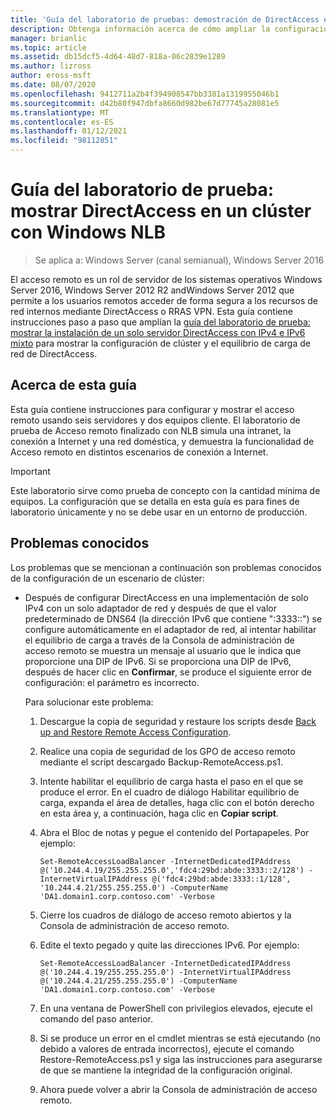 ```yaml
---
title: 'Guía del laboratorio de pruebas: demostración de DirectAccess en un clúster con Windows NLB'
description: Obtenga información acerca de cómo ampliar la configuración de la configuración de un solo servidor de DirectAccess con la guía del laboratorio de pruebas IPv4 e IPv6 mixto para mostrar la configuración de clúster y el equilibrio de carga de red de DirectAccess.
manager: brianlic
ms.topic: article
ms.assetid: db15dcf5-4d64-48d7-818a-06c2839e1289
ms.author: lizross
author: eross-msft
ms.date: 08/07/2020
ms.openlocfilehash: 9412711a2b4f394908547bb3381a1319955046b1
ms.sourcegitcommit: d42b80f947dbfa8660d982be67d77745a28081e5
ms.translationtype: MT
ms.contentlocale: es-ES
ms.lasthandoff: 01/12/2021
ms.locfileid: "98112851"
---
```

# <a name="test-lab-guide-demonstrate-directaccess-in-a-cluster-with-windows-nlb"></a>Guía del laboratorio de prueba: mostrar DirectAccess en un clúster con Windows NLB

>Se aplica a: Windows Server (canal semianual), Windows Server 2016

El acceso remoto es un rol de servidor de los sistemas operativos Windows Server 2016, Windows Server 2012 R2 andWindows Server 2012 que permite a los usuarios remotos acceder de forma segura a los recursos de red internos mediante DirectAccess o RRAS VPN. Esta guía contiene instrucciones paso a paso que amplían la [guía del laboratorio de prueba: mostrar la instalación de un solo servidor DirectAccess con IPv4 e IPv6 mixto](https://go.microsoft.com/fwlink/p/?LinkId=237004) para mostrar la configuración de clúster y el equilibrio de carga de red de DirectAccess.

## <a name="about-this-guide"></a>Acerca de esta guía
Esta guía contiene instrucciones para configurar y mostrar el acceso remoto usando seis servidores y dos equipos cliente. El laboratorio de prueba de Acceso remoto finalizado con NLB simula una intranet, la conexión a Internet y una red doméstica, y demuestra la funcionalidad de Acceso remoto en distintos escenarios de conexión a Internet.

> [!IMPORTANT]
> Este laboratorio sirve como prueba de concepto con la cantidad mínima de equipos. La configuración que se detalla en esta guía es para fines de laboratorio únicamente y no se debe usar en un entorno de producción.

## <a name="known-issues"></a><a name="KnownIssues"></a>Problemas conocidos
Los problemas que se mencionan a continuación son problemas conocidos de la configuración de un escenario de clúster:

-   Después de configurar DirectAccess en una implementación de solo IPv4 con un solo adaptador de red y después de que el valor predeterminado de DNS64 (la dirección IPv6 que contiene ":3333::") se configure automáticamente en el adaptador de red, al intentar habilitar el equilibrio de carga a través de la Consola de administración de acceso remoto se muestra un mensaje al usuario que le indica que proporcione una DIP de IPv6. Si se proporciona una DIP de IPv6, después de hacer clic en **Confirmar**, se produce el siguiente error de configuración: el parámetro es incorrecto.

    Para solucionar este problema:

    1.  Descargue la copia de seguridad y restaure los scripts desde [Back up and Restore Remote Access Configuration](https://gallery.technet.microsoft.com/Back-up-and-Restore-Remote-e157e6a6).

    2.  Realice una copia de seguridad de los GPO de acceso remoto mediante el script descargado Backup-RemoteAccess.ps1.

    3.  Intente habilitar el equilibrio de carga hasta el paso en el que se produce el error. En el cuadro de diálogo Habilitar equilibrio de carga, expanda el área de detalles, haga clic con el botón derecho en esta área y, a continuación, haga clic en **Copiar script**.

    4.  Abra el Bloc de notas y pegue el contenido del Portapapeles. Por ejemplo:

        ```
        Set-RemoteAccessLoadBalancer -InternetDedicatedIPAddress @('10.244.4.19/255.255.255.0','fdc4:29bd:abde:3333::2/128') -InternetVirtualIPAddress @('fdc4:29bd:abde:3333::1/128', '10.244.4.21/255.255.255.0') -ComputerName 'DA1.domain1.corp.contoso.com' -Verbose
        ```

    5.  Cierre los cuadros de diálogo de acceso remoto abiertos y la Consola de administración de acceso remoto.

    6.  Edite el texto pegado y quite las direcciones IPv6. Por ejemplo:

        ```
        Set-RemoteAccessLoadBalancer -InternetDedicatedIPAddress @('10.244.4.19/255.255.255.0') -InternetVirtualIPAddress @('10.244.4.21/255.255.255.0') -ComputerName 'DA1.domain1.corp.contoso.com' -Verbose
        ```

    7.  En una ventana de PowerShell con privilegios elevados, ejecute el comando del paso anterior.

    8.  Si se produce un error en el cmdlet mientras se está ejecutando (no debido a valores de entrada incorrectos), ejecute el comando Restore-RemoteAccess.ps1 y siga las instrucciones para asegurarse de que se mantiene la integridad de la configuración original.

    9. Ahora puede volver a abrir la Consola de administración de acceso remoto.



